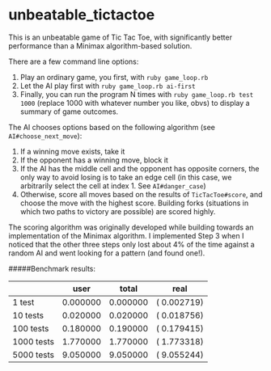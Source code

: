 unbeatable_tictactoe
====================

This is an unbeatable game of Tic Tac Toe, with significantly better performance than a Minimax algorithm-based solution.

There are a few command line options:

1.  Play an ordinary game, you first, with `ruby game_loop.rb`
2.  Let the AI play first with `ruby game_loop.rb ai-first`
3.  Finally, you can run the program N times with `ruby game_loop.rb test 1000` (replace 1000 with whatever number you like, obvs) to display a summary of game outcomes.

The AI chooses options based on the following algorithm (see `AI#choose_next_move`):

1.  If a winning move exists, take it
2.  If the opponent has a winning move, block it
3.  If the AI has the middle cell and the opponent has opposite corners, the only way to avoid losing is to take an edge cell (in this case, we arbitrarily select the cell at index 1. See `AI#danger_case`)
4.  Otherwise, score all moves based on the results of `TicTacToe#score`, and choose the move with the highest score.  Building forks (situations in which two paths to victory are possible) are scored highly.

The scoring algorithm was originally developed while building towards an implementation of the Minimax algorithm. I implemented Step 3 when I noticed that the other three steps only lost about 4% of the time against a random AI and went looking for a pattern (and found one!).


#####Benchmark results:

|           |   user   |  total   |     real
|-----------|----------|----------|------------
|1 test     | 0.000000 | 0.000000 | (  0.002719)
|10 tests   | 0.020000 | 0.020000 | (  0.018756)
|100 tests  | 0.180000 | 0.190000 | (  0.179415)
|1000 tests | 1.770000 | 1.770000 | (  1.773318)
|5000 tests | 9.050000 | 9.050000 | (  9.055244)
